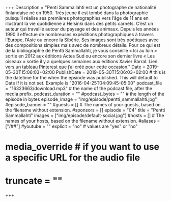 +++
Description = "Penti Sammallahti est un photographe de nationalité finlandaise né en 1950. Très jeune il est tombé dans la photographie puisqu’il réalise ses premières photographies vers l’âge de 11 ans en illustrant la vie quotidienne à Helsinki dans des petits carnets. C’est un auteur qui travaille autour du paysage et des animaux. Depuis les années 1990 il effectue de nombreuses expéditions photographiques à travers l’Europe, l’Asie ou encore la Sibérie. Ses images  sont très poétiques avec des compositions simples mais avec de nombreux détails. Pour ce qui est de la bibliographie de Pentti Sammallahti, je vous conseille « Ici au loin » sortie en 2012 aux éditions Actes Sud ou encore son dernier livre « Les oiseaux » sortie il y a quelques semaines aux éditions Xavier Barral. Lien vers un [tableau Pinterest](https://www.pinterest.fr/thomaschauvin/pentti-sammallahti/) que j’ai créé pour cette occasion."
Date = 2019-05-30T15:06:03+02:00
PublishDate = 2019-05-30T15:06:03+02:00 # this is the datetime for the when the epsiode was published. This will default to Date if it is not set. Example is "2016-04-25T04:09:45-05:00"
podcast_file = "16323663/download.mp3" # the name of the podcast file, after the media prefix.
podcast_duration = ""
#podcast_bytes = "" # the length of the episode in bytes
episode_image = "img/episode/pentti_sammallahti.jpg"
#episode_banner = ""
#guests = [] # The names of your guests, based on the filename without extension.
#sponsors = []
episode = "04"
title = "Pentti Sammallahti"
images = ["img/episode/default-social.jpg"]
#hosts = [] # The names of your hosts, based on the filename without extension.
#aliases = ["/##"]
#youtube = ""
explicit = "no" # values are "yes" or "no"
# media_override # if you want to use a specific URL for the audio file
# truncate = ""
+++
